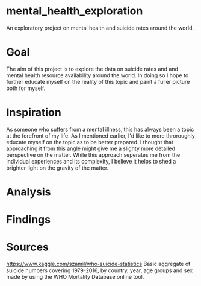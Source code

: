 # mental_health_exploration
An exploratory project on mental health and suicide rates around the world.

# Goal
The aim of this project is to explore the data on suicide rates and and mental health resource availability around the world. In doing so I hope to further educate myself on the reality of this topic and paint a fuller picture both for myself.

# Inspiration
As someone who suffers from a mental illness, this has always been a topic at the forefront of my life. As I mentioned earlier, I'd like to more throroughly educate myself on the topic as to be better prepared. I thought that approaching it from this angle might give me a slighty more detailed perspective on the matter. While this approach seperates me from the individual experiences and its complexity, I believe it helps to shed a brighter light on the gravity of the matter.

# Analysis

# Findings

# Sources
https://www.kaggle.com/szamil/who-suicide-statistics
  Basic aggregate of suicide numbers covering 1979-2016, by country, year, age groups and sex made by using the WHO Mortality Database online tool.
  
 
